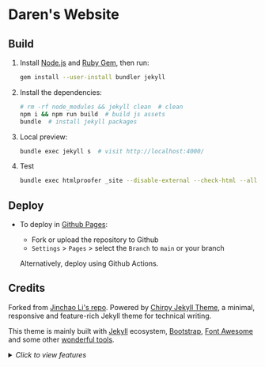 # Daren's Website

## Build

1. Install [Node.js][nodejs] and [Ruby Gem][ruby], then run:

    ```sh
    gem install --user-install bundler jekyll
    ```

2. Install the dependencies:

    ```sh
    # rm -rf node_modules && jekyll clean  # clean
    npm i && npm run build  # build js assets
    bundle  # install jekyll packages
    ```

3. Local preview:

    ```sh
    bundle exec jekyll s  # visit http://localhost:4000/
    ```

4. Test

    ```sh
    bundle exec htmlproofer _site --disable-external --check-html --allow_hash_href
    ```

## Deploy

- To deploy in [Github Pages][github_pages]:

  - Fork or upload the repository to Github
  - `Settings` > `Pages` > select the `Branch` to `main` or your branch

  Alternatively, deploy using Github Actions.

## Credits

Forked from [Jinchao Li's repo](https://github.com/JinchaoLove/jekyll-theme-chirpy). Powered by [Chirpy Jekyll Theme][chirpy], a minimal, responsive and feature-rich Jekyll theme for technical writing.

This theme is mainly built with [Jekyll][jekyllrb] ecosystem,
[Bootstrap][bootstrap], [Font Awesome][icons] and some other [wonderful tools][lib].

<details>
  <summary>
    <i>Click to view features</i>
  </summary>
  <p>

- Dark / Light Theme Mode
- Localized UI language
- Pinned Posts
- Hierarchical Categories
- Trending Tags
- Table of Contents
- Last Modified Date of Posts
- Syntax Highlighting
- Mathematical Expressions
- Mermaid Diagram & Flowchart
- Dark / Light Mode Images
- Embed Videos
- Disqus / Utterances / Giscus Comments
- Search
- Atom Feeds
- Google Analytics
- SEO & Performance Optimization

  </p>

</details>

[nodejs]: https://nodejs.org/
[ruby]: https://jekyllrb.com/docs/installation/
[chirpy]: https://github.com/cotes2020/jekyll-theme-chirpy/wiki/
[jekyllrb]: https://jekyllrb.com/
[bootstrap]: https://getbootstrap.com/
[icons]: https://fontawesome.com/
[lib]: https://github.com/cotes2020/chirpy-static-assets/
[github_pages]: https://pages.github.com/